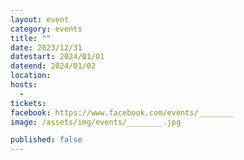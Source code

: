```yaml
---
layout: event
category: events
title: ""
date: 2023/12/31
datestart: 2024/01/01
dateend: 2024/01/02
location:
hosts:
  -
tickets: 
facebook: https://www.facebook.com/events/________
image: /assets/img/events/________.jpg

published: false
---
```

